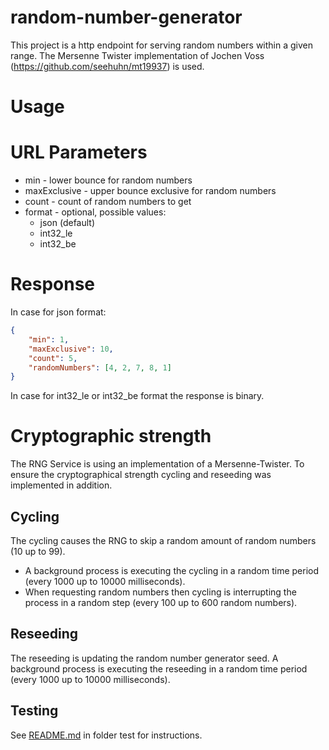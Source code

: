 # random-number-generator
This project is a http endpoint for serving random numbers within a given range.
The Mersenne Twister implementation of Jochen Voss (https://github.com/seehuhn/mt19937) is used.

# Usage
# URL Parameters
* min - lower bounce for random numbers
* maxExclusive - upper bounce exclusive for random numbers
* count - count of random numbers to get
* format - optional, possible values: 
    * json (default)
    * int32_le
    * int32_be    

# Response
In case for json format:

```json
{
    "min": 1,
    "maxExclusive": 10,
    "count": 5,
    "randomNumbers": [4, 2, 7, 8, 1]
}
```

In case for int32_le or int32_be format the response is binary.

# Cryptographic strength

The RNG Service is using an implementation of a Mersenne-Twister.
To ensure the cryptographical strength cycling and reseeding was implemented in addition.

## Cycling
The cycling causes the RNG to skip a random amount of random numbers (10 up to 99).

* A background process is executing the cycling in a random time period (every 1000 up to 10000 milliseconds).
* When requesting random numbers then cycling is interrupting the process in a random step (every 100 up to 600 random numbers).

## Reseeding
The reseeding is updating the random number generator seed.
A background process is executing the reseeding in a random time period (every 1000 up to 10000 milliseconds).

## Testing
See [README.md](test/README.md) in folder test for instructions.
